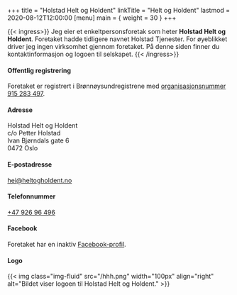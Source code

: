 +++
title = "Holstad Helt og Holdent"
linkTitle = "Helt og Holdent"
lastmod = 2020-08-12T12:00:00
[menu]
main = { weight = 30 }
+++

{{< ingress>}}
Jeg eier et enkeltpersonsforetak som heter **Holstad Helt og Holdent**.
Foretaket hadde tidligere navnet Holstad Tjenester. For øyeblikket driver jeg
ingen virksomhet gjennom foretaket. På denne siden finner du
kontaktinformasjon og logoen til selskapet.
{{< /ingress>}}

#### Offentlig registrering

Foretaket er registrert i Brønnøysundregistrene med [organisasjonsnummer 915&nbsp;283&nbsp;497](https://w2.brreg.no/enhet/sok/detalj.jsp?orgnr=915283497).

#### Adresse

Holstad Helt og Holdent  
c/o Petter Holstad  
Ivan Bjørndals gate 6  
0472 Oslo

#### E-postadresse

[hei@heltogholdent.no](mailto:hei@heltogholdent.no)

#### Telefonnummer

[+47&nbsp;926&nbsp;96&nbsp;496](tel:+4792696496)

#### Facebook

Foretaket har en inaktiv [Facebook-profil][facebook].

#### Logo

{{< img
    class="img-fluid"
    src="/hhh.png"
    width="100px"
    align="right"
    alt="Bildet viser logoen til Holstad Helt og Holdent."
    >}}

[facebook]: https://www.facebook.com/holstadheltogholdent/
